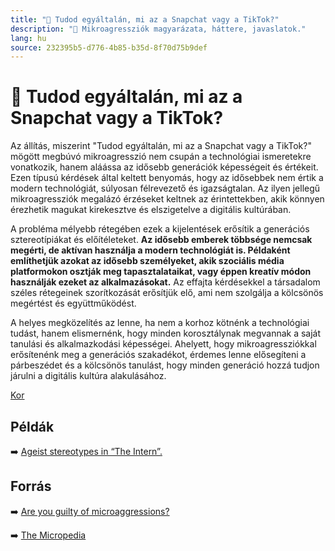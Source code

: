 ```yaml
---
title: "🚫 Tudod egyáltalán, mi az a Snapchat vagy a TikTok?"
description: "🚫 Mikroagressziók magyarázata, háttere, javaslatok."
lang: hu
source: 232395b5-d776-4b85-b35d-8f70d75b9def
---
```


<div class="wiki-content agression-title">

# 🚫 Tudod egyáltalán, mi az a Snapchat vagy a TikTok?

Az állítás, miszerint "Tudod egyáltalán, mi az a Snapchat vagy a TikTok?" mögött megbúvó mikroagresszió nem csupán a technológiai ismeretekre vonatkozik, hanem aláássa az idősebb generációk képességeit és értékeit. Ezen típusú kérdések által keltett benyomás, hogy az idősebbek nem értik a modern technológiát, súlyosan félrevezető és igazságtalan. Az ilyen jellegű mikroagressziók megalázó érzéseket keltnek az érintettekben, akik könnyen érezhetik magukat kirekesztve és elszigetelve a digitális kultúrában.

A probléma mélyebb rétegében ezek a kijelentések erősítik a generációs sztereotípiákat és előítéleteket. **Az idősebb emberek többsége nemcsak megérti, de aktívan használja a modern technológiát is. Példaként említhetjük azokat az idősebb személyeket, akik szociális média platformokon osztják meg tapasztalataikat, vagy éppen kreatív módon használják ezeket az alkalmazásokat.** Az effajta kérdésekkel a társadalom széles rétegeinek szorítkozását erősítjük elő, ami nem szolgálja a kölcsönös megértést és együttműködést.

A helyes megközelítés az lenne, ha nem a korhoz kötnénk a technológiai tudást, hanem elismernénk, hogy minden korosztálynak megvannak a saját tanulási és alkalmazkodási képességei. Ahelyett, hogy mikroagressziókkal erősítenénk meg a generációs szakadékot, érdemes lenne elősegíteni a párbeszédet és a kölcsönös tanulást, hogy minden generáció hozzá tudjon járulni a digitális kultúra alakulásához.


<div class="categories">

[Kor](/#/entry?id=kor)

</div>

## Példák

➡️ [Ageist stereotypes in “The Intern”.](https://social-hire.com/blog/candidate/ageism-and-career-stereotypes-from-the-intern)

## Forrás

➡️ [Are you guilty of microaggressions?](https://www.seniorconcerns.org/are-you-guilty-of-microaggressions/)

➡️ [The Micropedia](https://www.themicropedia.org/)


</div>